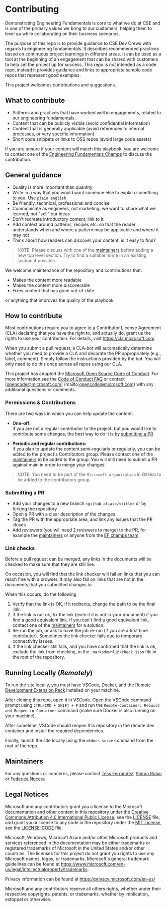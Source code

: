 # Contributing

Demonstrating Engineering Fundamentals is core to what we do at CSE and is one of the primary values we bring to our customers, helping them to level up while collaborating on their business scenarios.

The purpose of this repo is to provide guidance to CSE Dev Crews with regards to engineering fundamentals. It describes recommended practices based on continuous project learnings in different areas. It can be used as a tool at the beginning of an engagement that can be shared with customers to help set the project up for success. This repo is *not* intended as a code repo, instead it provides guidance and links to appropriate sample code repos that represent good examples.

This project welcomes contributions and suggestions.

## What to contribute

- Patterns and practices that have worked well in engagements, related to our engineering fundamentals.
- Content that can be publicly visible (avoid confidential information)
- Content that is generally applicable (avoid references to internal processes, or very specific information)
- Short code snippets or links to OSS repos (avoid large code assets)

If you are unsure if your content will match this playbook, you are welcome to contact one of the [Engineering Fundamentals Champs](https://github.com/microsoft/code-with-engineering-playbook/blob/main/.github/reviewers.yml) to discuss the contribution.

## General guidance

- Quality is more important than quantity
- Write in a way that you would want someone else to explain something to you. Use [`plain english`](http://www.plainenglish.co.uk/how-to-write-in-plain-english.html)
- Be friendly, technical, professional and concise
- Communicate as engineers, not marketing; we want to share what we learned, not "sell" our ideas
- Don't recreate introductory content, link to it
- Add context around patterns, recipes etc. so that the reader understands when and where a pattern may be applicable and where it may not
- Think about how readers can discover your content, is it easy to find?

> NOTE: Please discuss with one of the [maintainers](#maintainers) before adding a new top level section. Try to find a suitable home in an existing section if possible.

We welcome maintenance of the repository and contributions that:

- Makes the content more readable
- Makes the content more discoverable
- Fixes content that has gone out-of-date

or anything that improves the quality of the playbook

## How to contribute

Most contributions require you to agree to a Contributor License Agreement (CLA) declaring that you have
the right to, and actually do, grant us the rights to use your contribution. For details, visit <https://cla.microsoft.com>.

When you submit a pull request, a CLA-bot will automatically determine whether you need to provide a CLA and decorate the PR appropriately (e.g., label,
comment). Simply follow the instructions provided by the bot. You will only need to do this once across all repos using our CLA.

This project has adopted the [Microsoft Open Source Code of Conduct](https://opensource.microsoft.com/codeofconduct/).
For more information see the [Code of Conduct FAQ](https://opensource.microsoft.com/codeofconduct/faq/) or contact [opencode@microsoft.com] (mailto:opencode@microsoft.com) with any additional questions or comments.

### Permissions & Contributions

There are two ways in which you can help update the content:

- **One-off:** \
If you are not a regular contributor to the project, but you would like to contribute some changes, the best way to do it is by [submitting a PR](#submitting-a-pr)

- **Periodic and regular contributions:** \
If you plan to update the content semi-regularly or regularly, you can be added to the project's Contributors group. Please contact one of the [maintainers](#maintainers) to be added to the group. You will still need to submit a PR against main in order to merge your changes.

> NOTE: You need to be part of the `Microsoft organization` in GitHub to be added to the contributors group.

### Submitting a PR

- Add your changes to a new branch `<github alias>/<title>` or by forking the repository
- Open a PR with a clear description of the changes.
- Tag the PR with the appropriate area, and link any issues that the PR closes
- Add reviewers (you will need 2 reviewers to merge) to the PR, for example the [maintainers](#maintainers) or anyone from the [EF champs team](https://github.com/microsoft/code-with-engineering-playbook/blob/main/.github/reviewers.yml).

### Link checks

Before a pull request can be merged, any links in the documents will be checked to make sure that they are still live.

On occasion, you will find that the link checker will fail on links that you can reach fine with a browser. It may also fail on links that are not in the documents that you submitted changes to.

When this occurs, do the following

1. Verify that the link is OK, if it redirects, change the path to be the final link.
1. If the link is not ok, fix the link (even if it is not in your document) if you find a good equivalent link. If you can't find a good equivalent link, contact one of the [maintainers](#maintainers) for a solution.
1. Re-run the job, or ask to have the job re-run (if you are a first time contributor). Sometimes the link checker fails due to temporary connectivity issues.
1. If the link checker still fails, and you have confirmed that the link is ok, exclude the link from checking, in the `.markodownlinkcheck.json` file in the root of the repository.

## Running Locally (*Remotely*)

To run the site locally, you must have [VSCode](https://code.visualstudio.com/), [Docker](https://www.docker.com/), and the [Remote Development Extension Pack](https://marketplace.visualstudio.com/items?itemName=ms-vscode-remote.vscode-remote-extensionpack) installed on your machine.

After cloning this repo, open it in VSCode. Open the VSCode command prompt using `CTRL/CMD + SHIFT + P` and run the `Remote-Container: Rebuild and Reopen in Container` command (make sure Docker is also running on your machine).

After sometime, VSCode should reopen this repository in the remote dev container and install the required dependencies.

Finally, launch the site locally using the `mkdocs serve` command from the root of the repo.

## Maintainers

For any questions or concerns, please contact [Tess Ferrandez](https://github.com/TessFerrandez), [Shiran Rubin](https://github.com/shiranr) or [Federica Nocera](https://github.com/fnocera)

## Legal Notices

Microsoft and any contributors grant you a license to the Microsoft documentation and other content in this repository under the [Creative Commons Attribution 4.0 International Public License](https://creativecommons.org/licenses/by/4.0/legalcode), see the [LICENSE](LICENSE) file, and grant you a license to any code in the repository under the [MIT License](https://opensource.org/licenses/MIT), see the [LICENSE-CODE](LICENSE-CODE) file.

Microsoft, Windows, Microsoft Azure and/or other Microsoft products and services referenced in the documentation may be either trademarks or registered trademarks of Microsoft in the United States and/or other countries. The licenses for this project do not grant you rights to use any Microsoft
names, logos, or trademarks. Microsoft's general trademark guidelines can be found at <https://www.microsoft.com/en-us/legal/intellectualproperty/trademarks>.

Privacy information can be found at <https://privacy.microsoft.com/en-us/>

Microsoft and any contributors reserve all others rights, whether under their respective copyrights, patents, or trademarks, whether by implication, estoppel
or otherwise.
